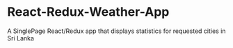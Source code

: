 # React-Redux-Weather-App
A SinglePage React/Redux app that displays statistics for requested cities in Sri Lanka
